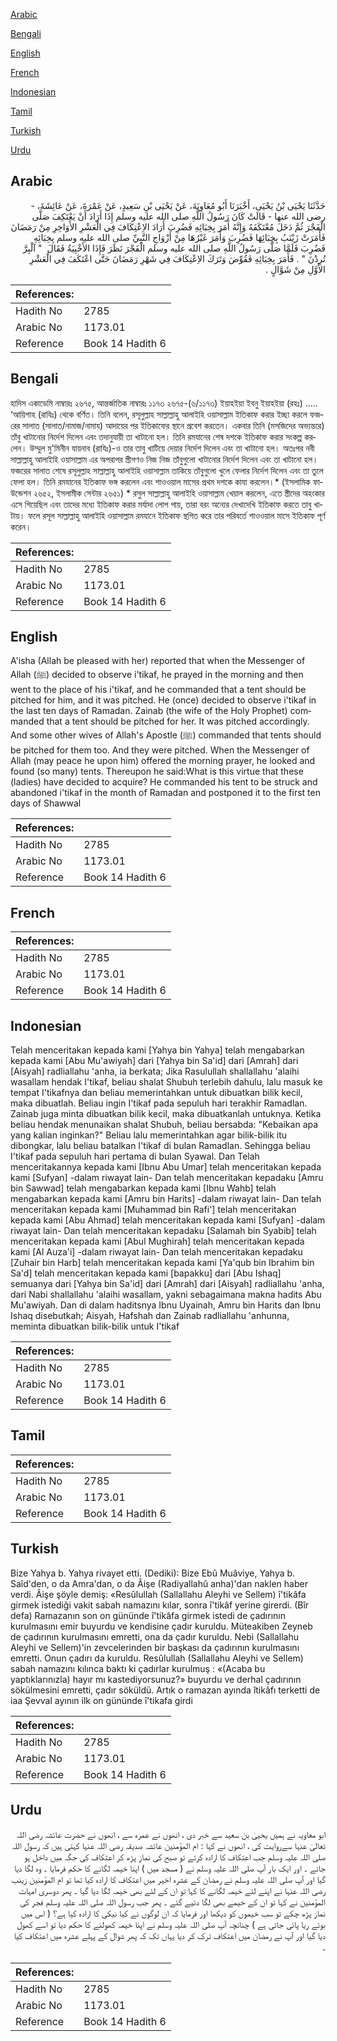 [Arabic](#arabic)

[Bengali](#bengali)

[English](#english)

[French](#french)

[Indonesian](#indonesian)

[Tamil](#tamil)

[Turkish](#turkish)

[Urdu](#urdu)

## Arabic


<div dir="rtl" lang="ar" style={{fontSize:'larger',backgroundColor:'#f8f9fa',padding:20}}>
حَدَّثَنَا يَحْيَى بْنُ يَحْيَى، أَخْبَرَنَا أَبُو مُعَاوِيَةَ، عَنْ يَحْيَى بْنِ سَعِيدٍ، عَنْ عَمْرَةَ، عَنْ عَائِشَةَ، - رضى الله عنها - قَالَتْ كَانَ رَسُولُ اللَّهِ صلى الله عليه وسلم إِذَا أَرَادَ أَنْ يَعْتَكِفَ صَلَّى الْفَجْرَ ثُمَّ دَخَلَ مُعْتَكَفَهُ وَإِنَّهُ أَمَرَ بِخِبَائِهِ فَضُرِبَ أَرَادَ الاِعْتِكَافَ فِي الْعَشْرِ الأَوَاخِرِ مِنْ رَمَضَانَ فَأَمَرَتْ زَيْنَبُ بِخِبَائِهَا فَضُرِبَ وَأَمَرَ غَيْرُهَا مِنْ أَزْوَاجِ النَّبِيِّ صلى الله عليه وسلم بِخِبَائِهِ فَضُرِبَ فَلَمَّا صَلَّى رَسُولُ اللَّهِ صلى الله عليه وسلم الْفَجْرَ نَظَرَ فَإِذَا الأَخْبِيَةُ فَقَالَ ‏ "‏ آلْبِرَّ تُرِدْنَ ‏"‏ ‏.‏ فَأَمَرَ بِخِبَائِهِ فَقُوِّضَ وَتَرَكَ الاِعْتِكَافَ فِي شَهْرِ رَمَضَانَ حَتَّى اعْتَكَفَ فِي الْعَشْرِ الأَوَّلِ مِنْ شَوَّالٍ ‏.‏
</div>
<div style={{backgroundColor:'#f8f9fa',padding:20, marginBottom: 10}}><table> <thead> <tr> <th>References:</th> <th></th> </tr> </thead> <tbody><tr><td>Hadith No</td><td>2785</td></tr><tr><td>Arabic No</td><td>1173.01</td></tr><tr><td>Reference</td><td>Book 14 Hadith 6</td></tr></tbody></table></div>

## Bengali


<div dir="ltr" lang="bn" style={{fontSize:'larger',backgroundColor:'#f8f9fa',padding:20}}>
হাদিস একাডেমি নাম্বারঃ ২৬৭৫, আন্তর্জাতিক নাম্বারঃ ১১৭৩ ২৬৭৫-(৬/১১৭৩) ইয়াহইয়া ইবনু ইয়াহইয়া (রহঃ) ..... ‘আয়িশাহ (রাযিঃ) থেকে বর্ণিত। তিনি বলেন, রসূলুল্লাহ সাল্লাল্লাহু আলাইহি ওয়াসাল্লাম ইতিকাফ করার ইচ্ছা করলে ফজরের সালাত (সালাত/নামাজ/নামায) আদায়ের পর ইতিকাফের স্থানে প্রবেশ করতেন। একবার তিনি (মসজিদের অভ্যন্তরে) তাঁবু খাটানোর নির্দেশ দিলেন এবং তদানুযায়ী তা খাটানো হল। তিনি রমযানের শেষ দশকে ইতিকাফ করার সংকল্প করলেন। উম্মুল মু'মিনীন যায়নাব (রাযিঃ)-ও তার তাবু খাটিয়ে দেয়ার নির্দেশ দিলেন এবং তা খাটানো হল। অতঃপর নবী সাল্লাল্লাহু আলাইহি ওয়াসাল্লাম এর অপরাপর স্ত্রীগণও নিজ নিজ তাঁবুগুলো খাটানোর নির্দেশ দিলেন এবং তা খাটানো হল। ফজরের সালাত শেষে রসূলুল্লাহ সাল্লাল্লাহু আলাইহি ওয়াসাল্লাম তাকিয়ে তাঁবুগুলো খুলে ফেলার নির্দেশ দিলেন এবং তা তুলে ফেলা হল। তিনি রমযানের ইতিকাফ ভঙ্গ করলেন এবং শাওওয়াল মাসের প্রথম দশকে কাযা করলেন।* (ইসলামিক ফাউন্ডেশন ২৬৫২, ইসলামীক সেন্টার ২৬৫১) * রসুল সাল্লাল্লাহু আলাইহি ওয়াসাল্লাম খেয়াল করলেন, এতে স্ত্রীদের অহংকার এসে গিয়েছিল এবং তাদের মধ্যে ইতিকাফ করার মর্যাদা লোপ পায়, তারা বরং অন্যের দেখাদেখি ইতিকাফ করতে তাবু খাটায়। ফলে রসূল সাল্লাল্লাহু আলাইহি ওয়াসাল্লাম রমযানে ইতিকাফ স্থগিত করে তার পরিবর্তে শাওওয়াল মাসে ইতিকাফ পূর্ণ করেন।
</div>
<div style={{backgroundColor:'#f8f9fa',padding:20, marginBottom: 10}}><table> <thead> <tr> <th>References:</th> <th></th> </tr> </thead> <tbody><tr><td>Hadith No</td><td>2785</td></tr><tr><td>Arabic No</td><td>1173.01</td></tr><tr><td>Reference</td><td>Book 14 Hadith 6</td></tr></tbody></table></div>

## English


<div dir="ltr" lang="en" style={{fontSize:'larger',backgroundColor:'#f8f9fa',padding:20}}>
A'isha (Allah be pleased with her) reported that when the Messenger of Allah (ﷺ) decided to observe i'tikaf, he prayed in the morning and then went to the place of his i'tikaf, and he commanded that a tent should be pitched for him, and it was pitched. He (once) decided to observe i'tikaf in the last ten days of Ramadan. Zainab (the wife of the Holy Prophet) commanded that a tent should be pitched for her. It was pitched accordingly. And some other wives of Allah's Apostle (ﷺ) commanded that tents should be pitched for them too. And they were pitched. When the Messenger of Allah (may peace he upon him) offered the morning prayer, he looked and found (so many) tents. Thereupon he said:What is this virtue that these (ladies) have decided to acquire? He commanded his tent to be struck and abandoned i'tikaf in the month of Ramadan and postponed it to the first ten days of Shawwal
</div>
<div style={{backgroundColor:'#f8f9fa',padding:20, marginBottom: 10}}><table> <thead> <tr> <th>References:</th> <th></th> </tr> </thead> <tbody><tr><td>Hadith No</td><td>2785</td></tr><tr><td>Arabic No</td><td>1173.01</td></tr><tr><td>Reference</td><td>Book 14 Hadith 6</td></tr></tbody></table></div>

## French


<div dir="ltr" lang="fr" style={{fontSize:'larger',backgroundColor:'#f8f9fa',padding:20}}>

</div>
<div style={{backgroundColor:'#f8f9fa',padding:20, marginBottom: 10}}><table> <thead> <tr> <th>References:</th> <th></th> </tr> </thead> <tbody><tr><td>Hadith No</td><td>2785</td></tr><tr><td>Arabic No</td><td>1173.01</td></tr><tr><td>Reference</td><td>Book 14 Hadith 6</td></tr></tbody></table></div>

## Indonesian


<div dir="ltr" lang="id" style={{fontSize:'larger',backgroundColor:'#f8f9fa',padding:20}}>
Telah menceritakan kepada kami [Yahya bin Yahya] telah mengabarkan kepada kami [Abu Mu'awiyah] dari [Yahya bin Sa'id] dari [Amrah] dari [Aisyah] radliallahu 'anha, ia berkata; Jika Rasulullah shallallahu 'alaihi wasallam hendak I'tikaf, beliau shalat Shubuh terlebih dahulu, lalu masuk ke tempat I'tikafnya dan beliau memerintahkan untuk dibuatkan bilik kecil, maka dibuatlah. Beliau ingin I'tikaf pada sepuluh hari terakhir Ramadlan. Zainab juga minta dibuatkan bilik kecil, maka dibuatkanlah untuknya. Ketika beliau hendak menunaikan shalat Shubuh, beliau bersabda: "Kebaikan apa yang kalian inginkan?" Beliau lalu memerintahkan agar bilik-bilik itu dibongkar, lalu beliau batalkan I'tikaf di bulan Ramadlan. Sehingga beliau I'tikaf pada sepuluh hari pertama di bulan Syawal. Dan Telah menceritakannya kepada kami [Ibnu Abu Umar] telah menceritakan kepada kami [Sufyan] -dalam riwayat lain- Dan telah menceritakan kepadaku [Amru bin Sawwad] telah mengabarkan kepada kami [Ibnu Wahb] telah mengabarkan kepada kami [Amru bin Harits] -dalam riwayat lain- Dan telah menceritakan kepada kami [Muhammad bin Rafi'] telah menceritakan kepada kami [Abu Ahmad] telah menceritakan kepada kami [Sufyan] -dalam riwayat lain- Dan telah menceritakan kepadaku [Salamah bin Syabib] telah menceritakan kepada kami [Abul Mughirah] telah menceritakan kepada kami [Al Auza'i] -dalam riwayat lain- Dan telah menceritakan kepadaku [Zuhair bin Harb] telah menceritakan kepada kami [Ya'qub bin Ibrahim bin Sa'd] telah menceritakan kepada kami [bapakku] dari [Abu Ishaq] semuanya dari [Yahya bin Sa'id] dari [Amrah] dari [Aisyah] radliallahu 'anha, dari Nabi shallallahu 'alaihi wasallam, yakni sebagaimana makna hadits Abu Mu'awiyah. Dan di dalam haditsnya Ibnu Uyainah, Amru bin Harits dan Ibnu Ishaq disebutkah; Aisyah, Hafshah dan Zainab radliallahu 'anhunna, meminta dibuatkan bilik-bilik untuk I'tikaf
</div>
<div style={{backgroundColor:'#f8f9fa',padding:20, marginBottom: 10}}><table> <thead> <tr> <th>References:</th> <th></th> </tr> </thead> <tbody><tr><td>Hadith No</td><td>2785</td></tr><tr><td>Arabic No</td><td>1173.01</td></tr><tr><td>Reference</td><td>Book 14 Hadith 6</td></tr></tbody></table></div>

## Tamil


<div dir="ltr" lang="ta" style={{fontSize:'larger',backgroundColor:'#f8f9fa',padding:20}}>

</div>
<div style={{backgroundColor:'#f8f9fa',padding:20, marginBottom: 10}}><table> <thead> <tr> <th>References:</th> <th></th> </tr> </thead> <tbody><tr><td>Hadith No</td><td>2785</td></tr><tr><td>Arabic No</td><td>1173.01</td></tr><tr><td>Reference</td><td>Book 14 Hadith 6</td></tr></tbody></table></div>

## Turkish


<div dir="ltr" lang="tr" style={{fontSize:'larger',backgroundColor:'#f8f9fa',padding:20}}>
Bize Yahya b. Yahya rivayet etti. (Dediki): Bize Ebû Muâviye, Yahya b. Saîd'den, o da Amra'dan, o da Âişe (Radiyallahû anha)'dan naklen haber verdi. Âişe şöyle demiş: «Resûlullah (Sallallahu Aleyhi ve Sellem) î'tikâfa girmek istediği vakit sabah namazını kılar, sonra î'tikâf yerine girerdi. (Bîr defa) Ramazanın son on gününde î'tikâfa girmek istedi de çadırının kurulmasını emir buyurdu ve kendisine çadır kuruldu. Müteakiben Zeyneb de çadırının kurulmasını emretti, ona da çadır kuruldu. Nebi (Sallallahu Aleyhi ve Sellem)'in zevcelerinden bir başkası da çadırının kurulmasını emretti. Onun çadırı da kuruldu. Resûlullah (Sallallahu Aleyhi ve Sellem) sabah namazını kılınca baktı ki çadırlar kurulmuş : «(Acaba bu yaptıklarınızla) hayır mı kastediyorsunuz?» buyurdu ve derhal çadırının sökülmesini emretti, çadır söküldü. Artık o ramazan ayında îtikâfı terketti de iaa Şevval ayının ilk on gününde î'tikafa girdi
</div>
<div style={{backgroundColor:'#f8f9fa',padding:20, marginBottom: 10}}><table> <thead> <tr> <th>References:</th> <th></th> </tr> </thead> <tbody><tr><td>Hadith No</td><td>2785</td></tr><tr><td>Arabic No</td><td>1173.01</td></tr><tr><td>Reference</td><td>Book 14 Hadith 6</td></tr></tbody></table></div>

## Urdu


<div dir="rtl" lang="ur" style={{fontSize:'larger',backgroundColor:'#f8f9fa',padding:20}}>
ابو معاویہ نے ہمیں یحییٰ بن سعید سے خبر دی ، انھوں نے عمرہ سے ، انھوں نے حضرت عائشہ رضی اللہ تعالیٰ عنہا سےروایت کی ، انھوں نے کہا : ام المؤمنین عائشہ صدیقہ رضی اللہ عنہا کہتی ہیں کہ رسول اللہ صلی اللہ علیہ وسلم جب اعتکاف کا ارادہ کرتے تو صبح کی نماز پڑھ کر اعتکاف کی جگہ میں داخل ہو جاتے ۔ اور ایک بار آپ صلی اللہ علیہ وسلم نے ( مسجد میں ) اپنا خیمہ لگانے کا حکم فرمایا ۔ وہ لگا دیا گیا اور آپ صلی اللہ علیہ وسلم نے رمضان کے عشرہ اخیر میں اعتکاف کا ارادہ کیا تھا تو ام المؤمنین زینب رضی اللہ عنہا نے اپنے لئے خیمہ لگانے کا کہا تو ان کے لئے بھی خیمہ لگا دیا گیا ۔ پھر دوسری امہات المؤمنین نے کہا تو ان کے خیمے بھی لگا دئیے گئے ۔ پھر جب رسول اللہ صلی اللہ علیہ وسلم فجر کی نماز پڑھ چکے تو سب خیموں کو دیکھا اور فرمایا کہ ان لوگوں نے کیا نیکی کا ارادہ کیا ہے؟ ( اس میں بوئے ریا پائی جاتی ہے ) چنانچہ آپ صلی اللہ علیہ وسلم نے اپنا خیمہ کھولنے کا حکم دیا تو اسے کھول دیا گیا اور آپ نے رمضان میں اعتکاف ترک کر دیا یہاں تک کہ پھر شوال کے پہلے عشرہ میں اعتکاف کیا ۔
</div>
<div style={{backgroundColor:'#f8f9fa',padding:20, marginBottom: 10}}><table> <thead> <tr> <th>References:</th> <th></th> </tr> </thead> <tbody><tr><td>Hadith No</td><td>2785</td></tr><tr><td>Arabic No</td><td>1173.01</td></tr><tr><td>Reference</td><td>Book 14 Hadith 6</td></tr></tbody></table></div>